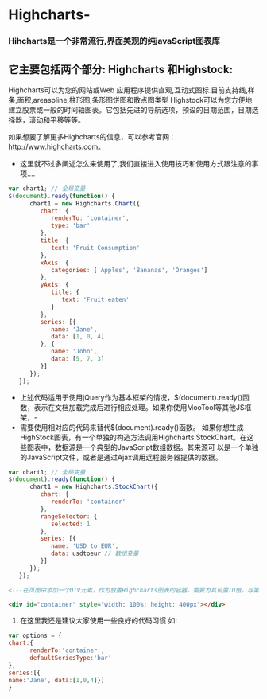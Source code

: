 # Highcharts-
### Hihcharts是一个非常流行,界面美观的纯javaScript图表库
## 它主要包括两个部分: Highcharts 和Highstock: 
Highcharts可以为您的网站或Web 应用程序提供直观,互动式图标.目前支持线,样条,面积,areaspline,柱形图,条形图饼图和散点图类型 
Highstock可以为您方便地建立股票或一般的时间轴图表。它包括先进的导航选项，预设的日期范围，日期选择器，滚动和平移等等。

如果想要了解更多Highcharts的信息，可以参考官网：http://www.highcharts.com。

-  这里就不过多阐述怎么来使用了,我们直接进入使用技巧和使用方式跟注意的事项.... 
```javascript
var chart1; // 全局变量
$(document).ready(function() {
      chart1 = new Highcharts.Chart({
         chart: {
            renderTo: 'container',
            type: 'bar'
         },
         title: {
            text: 'Fruit Consumption'
         },
         xAxis: {
            categories: ['Apples', 'Bananas', 'Oranges']
         },
         yAxis: {
            title: {
               text: 'Fruit eaten'
            }
         },
         series: [{
            name: 'Jane',
            data: [1, 0, 4]
         }, {
            name: 'John',
            data: [5, 7, 3]
         }]
      });
   });
```
- 上述代码适用于使用jQuery作为基本框架的情况，$(document).ready()函数，表示在文档加载完成后进行相应处理。如果你使用MooTool等其他JS框架，-  
- 需要使用相对应的代码来替代$(document).ready()函数。
  如果你想生成HighStock图表，有一个单独的构造方法调用Highcharts.StockChart。在这些图表中，数据源是一个典型的JavaScript数组数据。其来源可 
以是一个单独的JavaScript文件，或者是通过Ajax调用远程服务器提供的数据。
```javascript
var chart1; // 全局变量
$(document).ready(function() {
      chart1 = new Highcharts.StockChart({
         chart: {
            renderTo: 'container'
         },
         rangeSelector: {
            selected: 1
         },
         series: [{
            name: 'USD to EUR',
            data: usdtoeur // 数组变量
         }]
      });
   });
```
```HTML
<!--在页面中添加一个DIV元素，作为放置Highcharts图表的容器。需要为其设置ID值，与第2步rendTo参数绑定。设置的宽度和高度将作为Highcharts图表的宽度和高度。-->

<div id="container" style="width: 100%; height: 400px"></div>
```


 1. 在这里我还是建议大家使用一些良好的代码习惯   如: 
  
  ```javascript
  var options = {
  chart:{
        renderTo:'container',
        defaultSeriesType:'bar'
  },
  series:[{
  name:'Jane', data:[1,0,4]}]
  }
  ```
